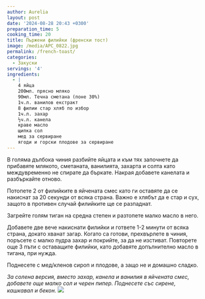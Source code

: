 ```yaml
---
author: Aurelia
layout: post
date: '2024-08-28 20:43 +0300'
preparation_time: 5
cooking_time: 20
title: Пържени филийки (френски тост)
image: /media/APC_0822.jpg
permalink: /french-toast/
categories:
  - Закуски
servings: '4'
ingredients:
  - |
    4 яйца
    200мл. прясно мляко
    90мл. Течна сметана (поне 30%)
    1ч.л. ванилов екстракт
    8 филии стар хляб по избор
    1ч.л. захар
    ½ч.л. канела
    краве масло
    щипка сол
    мед за сервиране
    ягоди и горски плодове за сервиране
---
```

В голяма дълбока чиния разбийте яйцата и към тях започнете да прибавяте млякото, сметаната, ванилията, захарта и солта като междувременно не спирате да бъркате. Накрая добавете канелата и разбъркайте отново.

Потопете 2 от филийките в яйчената смес като ги оставяте да се накиснат за 20 секунди от всяка страна. Важно е хлябът да е стар и сух, защото в противен случай филийките ще се разпаднат.

Загрейте голям тиган на средна степен и разтопете малко масло в него.

Добавете две вече накиснати филийки и гответе 1-2 минути от всяка страна, докато хванат загар. Когато са готови, прехвърлете в чиния, поръсете с малко пудра захар и покрийте, за да не изстиват. Повторете още 3 пъти с оставащите филийки, като добавяте допълнително масло в тигана, при нужда.

Поднесете с мед/кленов сироп и плодове, а защо не и домашно сладко.

_За солена версия, вместо захар, канела и ванилия в яйчената смес, добавете още малко сол и черен пипер. Поднесете със сирене, кашкавал и бекон._
![]({{site.baseurl}}/media/APC_0827.jpg)